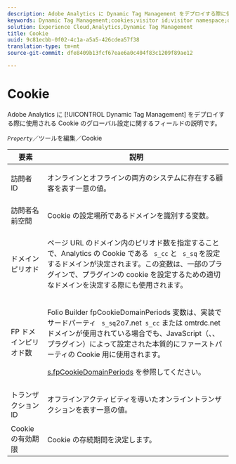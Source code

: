 ```yaml
---
description: Adobe Analytics に Dynamic Tag Management をデプロイする際に使用される Cookie のグローバル設定に関するフィールドの説明です。
keywords: Dynamic Tag Management;cookies;visitor id;visitor namespace;domain periods;fp domain periods;transaction id;cookie lifetime
solution: Experience Cloud,Analytics,Dynamic Tag Management
title: Cookie
uuid: 9c81ecbb-0f02-4c1a-a5a5-426cdea57f38
translation-type: tm+mt
source-git-commit: dfe8409b13fcf67eae6a0c404f83c1209f89ae12

---
```



# Cookie

Adobe Analytics に [!UICONTROL Dynamic Tag Management] をデプロイする際に使用される Cookie のグローバル設定に関するフィールドの説明です。

*`Property`*／ツールを編集／Cookie

<table id="table_2758C770C91B4025AD74009B360D71F7"> 
 <thead> 
  <tr> 
   <th colname="col1" class="entry"> 要素 </th> 
   <th colname="col2" class="entry"> 説明 </th> 
  </tr> 
 </thead>
 <tbody> 
  <tr> 
   <td colname="col1"> 訪問者 ID </td> 
   <td colname="col2"> <p>オンラインとオフラインの両方のシステムに存在する顧客を表す一意の値。 </p> </td> 
  </tr> 
  <tr> 
   <td colname="col1"> 訪問者名前空間 </td> 
   <td colname="col2"> <p>Cookie の設定場所であるドメインを識別する変数。 </p> </td>
  </tr> 
  <tr> 
   <td colname="col1"> ドメインピリオド </td> 
   <td colname="col2"> <p>ページ URL のドメイン内のピリオド数を指定することで、Analytics の Cookie である <code> s_cc</code> と <code> s_sq</code> を設定するドメインが決定されます。この変数は、一部のプラグインで、プラグインの cookie を設定するための適切なドメインを決定する際にも使用されます。 </p> </td> 
  </tr> 
  <tr> 
   <td colname="col1"> FP ドメインピリオド数 </td> 
   <td colname="col2"> <p>Folio Builder <span class="term"> fpCookieDomainPeriods</span> 変数は、実装でサードパーティ <code> s_sq</code>2o7.net<code> s_cc</code> または <span class="filepath">omtrdc.net</span> ドメインが使用されている場合でも、JavaScript（<span class="filepath">、</span>、プラグイン）によって設定された本質的にファーストパーティの Cookie 用に使用されます。 </p> <p><a href="/help/implement/vars/config-vars/fpcookiedomainperiods.md"  >s.fpCookieDomainPeriods</a> を参照してください。 </p> </td> 
  </tr> 
  <tr> 
   <td colname="col1"> トランザクション ID </td> 
   <td colname="col2"> <p>オフラインアクティビティを導いたオンライントランザクションを表す一意の値。 </p> </td> 
  </tr> 
  <tr> 
   <td colname="col1"> Cookie の有効期限 </td> 
   <td colname="col2"> <p>Cookie の存続期間を決定します。 </p> </td> 
  </tr> 
 </tbody> 
</table>

